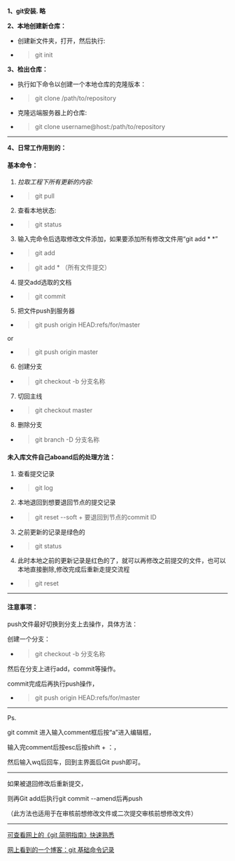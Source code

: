 **1、git安装. 略**

**2、本地创建新仓库：**

- 创建新文件夹，打开，然后执行:
- >git init

**3、检出仓库：**
- 执行如下命令以创建一个本地仓库的克隆版本：
- >git clone /path/to/repository
- 克隆远端服务器上的仓库:
- >git clone username@host:/path/to/repository
---
**4、日常工作用到的：**
#### 基本命令：
 1. *拉取工程下所有更新的内容:*
- >git pull

 2. 查看本地状态:
- >git status

3. 输入完命令后选取修改文件添加，如果要添加所有修改文件用“git add * *”
- >git add 
- >git add * （所有文件提交）

4. 提交add选取的文档
- >git commit

5. 把文件push到服务器
- >git push origin HEAD:refs/for/master 

or
- >git push origin master

6. 创建分支
- >git checkout -b 分支名称 

7. 切回主线
- >git checkout master  

8. 删除分支
- >git branch -D   分支名称

#### 未入库文件自己aboand后的处理方法：
1.  查看提交记录
- >git log
2. 本地退回到想要退回节点的提交记录
- >git reset --soft + 要退回到节点的commit ID
3. 之前更新的记录是绿色的
- >git status 
4. 此时本地之前的更新记录是红色的了，就可以再修改之前提交的文件，也可以本地直接删除,修改完成后重新走提交流程
- >git reset

---
#### 注意事项：
push文件最好切换到分支上去操作，具体方法：

创建一个分支：
- >git checkout -b 分支名称

然后在分支上进行add，commit等操作。

commit完成后再执行push操作，
- >git push origin HEAD:refs/for/master

---
Ps.

git commit 进入输入comment框后按“a”进入编辑框，

输入完comment后按esc后按shift + ：，

然后输入wq后回车，回到主界面后Git push即可。

---
如果被退回修改后重新提交，

则再Git add后执行git commit --amend后再push

（此方法也适用于在审核前想修改文件或二次提交审核前想修改文件）

---
<a href="https://rogerdudler.github.io/git-guide/index.zh.html">可查看网上的《git 简明指南》快速熟悉</a>

<a href="https://www.despairyoke.com/2019/04/18/2019/2019-04-18-git-basecommand/">网上看到的一个博客：git 基础命令记录</a>


